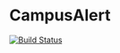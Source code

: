 # CampusAlert

[![Build Status](https://travis-ci.org/Sparow199/CampusAlert.svg?branch=master)](https://travis-ci.org/Sparow199/CampusAlert)
